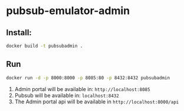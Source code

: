 # pubsub-emulator-admin

## Install:
```sh
docker build -t pubsubadmin .
```

## Run
```sh
docker run -d -p 8000:8000 -p 8085:80 -p 8432:8432 pubsubadmin
```

1. Admin portal will be available in: `http://localhost:8085`
2. Pubsub will be available in: `localhost:8432`
3. The Admin portal api will be available in `http://localhost:8000/api`